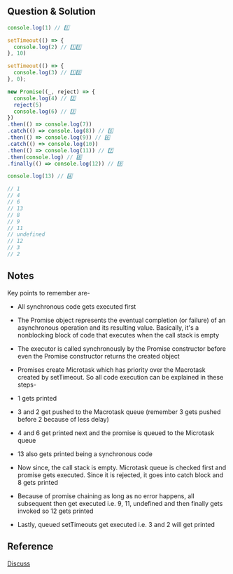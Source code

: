 ## Question & Solution
```javascript
console.log(1) // 1️⃣ 

setTimeout(() => {
  console.log(2) // 1️⃣1️⃣
}, 10)

setTimeout(() => {
  console.log(3) // 1️⃣0️⃣
}, 0);

new Promise((_, reject) => {
  console.log(4) // 2️⃣
  reject(5)
  console.log(6) // 3️⃣
})
.then(() => console.log(7))
.catch(() => console.log(8)) // 5️⃣
.then(() => console.log(9)) // 6️⃣
.catch(() => console.log(10))
.then(() => console.log(11)) // 7️⃣
.then(console.log) // 8️⃣
.finally(() => console.log(12)) // 9️⃣

console.log(13) // 4️⃣

// 1
// 4
// 6
// 13
// 8
// 9
// 11
// undefined
// 12
// 3
// 2
```

## Notes
Key points to remember are-

- All synchronous code gets executed first
- The Promise object represents the eventual completion (or failure) of an asynchronous operation and its resulting value. Basically, it's a nonblocking block of code that executes when the call stack is empty
- The executor is called synchronously by the Promise constructor before even the Promise constructor returns the created object
- Promises create Microtask which has priority over the Macrotask created by setTimeout.
So all code execution can be explained in these steps-

- 1 gets printed
- 3 and 2 get pushed to the Macrotask queue (remember 3 gets pushed before 2 because of less delay)
- 4 and 6 get printed next and the promise is queued to the Microtask queue
- 13 also gets printed being a synchronous code
- Now since, the call stack is empty. Microtask queue is checked first and promise gets executed. Since it is rejected, it goes into catch block and 8 gets printed
- Because of promise chaining as long as no error happens, all subsequent then get executed i.e. 9, 11, undefined and then finally gets invoked so 12 gets printed
- Lastly, queued setTimeouts get executed i.e. 3 and 2 will get printed

## Reference
[Discuss](https://bigfrontend.dev/quiz/promise-order-II/discuss)
